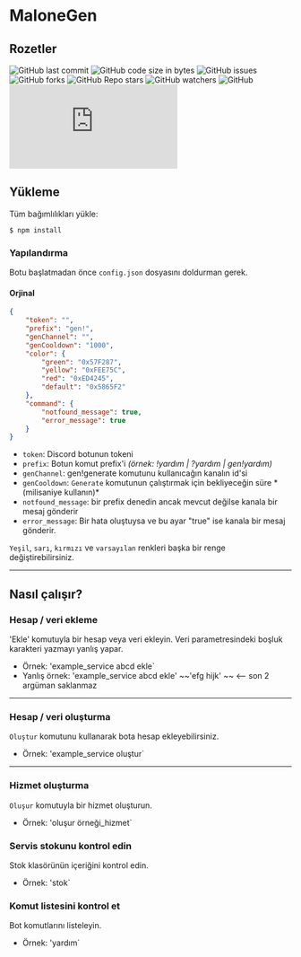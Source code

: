 # MaloneGen

## Rozetler
![GitHub last commit](https://img.shields.io/github/last-commit/blazsmaster/discord-gen-bot?style=for-the-badge)
![GitHub code size in bytes](https://img.shields.io/github/languages/code-size/blazsmaster/discord-gen-bot?style=for-the-badge)
![GitHub issues](https://img.shields.io/github/issues/blazsmaster/discord-gen-bot?style=for-the-badge)
![GitHub forks](https://img.shields.io/github/forks/blazsmaster/discord-gen-bot?style=for-the-badge)
![GitHub Repo stars](https://img.shields.io/github/stars/blazsmaster/discord-gen-bot?style=for-the-badge)
![GitHub watchers](https://img.shields.io/github/watchers/blazsmaster/discord-gen-bot?style=for-the-badge)
![GitHub](https://img.shields.io/github/license/blazsmaster/discord-gen-bot?style=for-the-badge)
![GitHub package.json dependency version (prod)](https://img.shields.io/github/package-json/dependency-version/blazsmaster/discord-gen-bot/discord.js?style=for-the-badge)

## Yükleme
Tüm bağımlılıkları yükle:
```
$ npm install
```

### Yapılandırma
Botu başlatmadan önce `config.json` dosyasını doldurman gerek.

#### Orjinal
```json
{
    "token": "",
    "prefix": "gen!",
    "genChannel": "",
    "genCooldown": "1000",
    "color": {
        "green": "0x57F287",
        "yellow": "0xFEE75C",
        "red": "0xED4245",
        "default": "0x5865F2"
    },
    "command": {
        "notfound_message": true,
        "error_message": true
    }
}
```
- `token`: Discord botunun tokeni
- `prefix`: Botun komut prefix'i *(örnek: !yardım | ?yardım | gen!yardım)*
- `genChannel`: gen!generate komutunu kullanıcağın kanalın id'si
- `genCooldown`: `Generate` komutunun çalıştırmak için bekliyeceğin süre * (milisaniye kullanın)*
- `notfound_message`: bir prefix denedin ancak mevcut değilse kanala bir mesaj gönderir
- `error_message`: Bir hata oluştuysa ve bu ayar "true" ise kanala bir mesaj gönderir.

`Yeşil`, `sarı`, `kırmızı` ve `varsayılan` renkleri başka bir renge değiştirebilirsiniz.

---

## Nasıl çalışır?

### Hesap / veri ekleme
'Ekle' komutuyla bir hesap veya veri ekleyin. Veri parametresindeki boşluk karakteri yazmayı yanlış yapar.
- Örnek: 'example_service abcd ekle`
- Yanlış örnek: 'example_service abcd ekle' ~~'efg hijk' ~~ <-- son 2 argüman saklanmaz

---

### Hesap / veri oluşturma
`Oluştur` komutunu kullanarak bota hesap ekleyebilirsiniz.
- Örnek: 'example_service oluştur`

---

### Hizmet oluşturma
`Oluşur` komutuyla bir hizmet oluşturun.
- Örnek: 'oluşur örneği_hizmet`

### Servis stokunu kontrol edin
Stok klasörünün içeriğini kontrol edin.
- Örnek: 'stok`

### Komut listesini kontrol et
Bot komutlarını listeleyin.
- Örnek: 'yardım`
